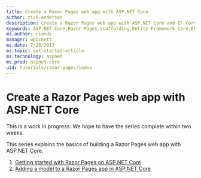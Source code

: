 ```yaml
---
title: Create a Razor Pages web app with ASP.NET Core
author: rick-anderson
description: Create a Razor Pages web app with ASP.NET Core and EF Core.
keywords: ASP.NET Core,Razor Pages,scaffolding,Entity Framework Core,EF,EF Core,database
ms.author: riande
manager: wpickett
ms.date: 7/26/2017
ms.topic: get-started-article
ms.technology: aspnet
ms.prod: aspnet-core
uid: tutorials/razor-pages/index
---
```



# Create a Razor Pages web app with ASP.NET Core

This is a work in progress. We hope to have the series complete within two weeks.

This series explains the basics of building a Razor Pages web app with ASP.NET Core.

1. [Getting started with Razor Pages on ASP.NET Core](xref:tutorials/razor-pages/razor-pages-start)
1. [Adding a model to a Razor Pages app in ASP.NET Core](xref:tutorials/razor-pages/model)
